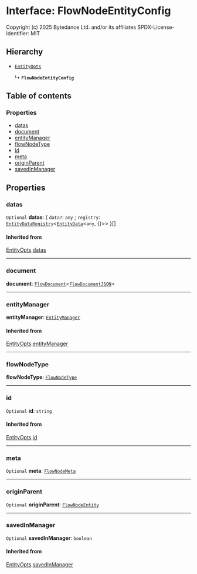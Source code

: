 # Interface: FlowNodeEntityConfig

Copyright (c) 2025 Bytedance Ltd. and/or its affiliates
SPDX-License-Identifier: MIT

## Hierarchy

* [`EntityOpts`](/auto-docs/fixed-layout-editor/interfaces/EntityOpts.md)

  ↳ **`FlowNodeEntityConfig`**

## Table of contents

### Properties

* [datas](/auto-docs/fixed-layout-editor/interfaces/FlowNodeEntityConfig.md#datas)
* [document](/auto-docs/fixed-layout-editor/interfaces/FlowNodeEntityConfig.md#document)
* [entityManager](/auto-docs/fixed-layout-editor/interfaces/FlowNodeEntityConfig.md#entitymanager)
* [flowNodeType](/auto-docs/fixed-layout-editor/interfaces/FlowNodeEntityConfig.md#flownodetype)
* [id](/auto-docs/fixed-layout-editor/interfaces/FlowNodeEntityConfig.md#id)
* [meta](/auto-docs/fixed-layout-editor/interfaces/FlowNodeEntityConfig.md#meta)
* [originParent](/auto-docs/fixed-layout-editor/interfaces/FlowNodeEntityConfig.md#originparent)
* [savedInManager](/auto-docs/fixed-layout-editor/interfaces/FlowNodeEntityConfig.md#savedinmanager)

## Properties

### datas

`Optional` **datas**: { `data?`: `any` ; `registry`: [`EntityDataRegistry`](/auto-docs/fixed-layout-editor/interfaces/EntityDataRegistry.md)<[`EntityData`](/auto-docs/fixed-layout-editor/classes/EntityData.md)<`any`, {}>>  }\[]

#### Inherited from

[EntityOpts](/auto-docs/fixed-layout-editor/interfaces/EntityOpts.md).[datas](/auto-docs/fixed-layout-editor/interfaces/EntityOpts.md#datas)

***

### document

**document**: [`FlowDocument`](/auto-docs/fixed-layout-editor/classes/FlowDocument.md)<[`FlowDocumentJSON`](/auto-docs/fixed-layout-editor/types/FlowDocumentJSON.md)>

***

### entityManager

**entityManager**: [`EntityManager`](/auto-docs/fixed-layout-editor/classes/EntityManager.md)

#### Inherited from

[EntityOpts](/auto-docs/fixed-layout-editor/interfaces/EntityOpts.md).[entityManager](/auto-docs/fixed-layout-editor/interfaces/EntityOpts.md#entitymanager)

***

### flowNodeType

**flowNodeType**: [`FlowNodeType`](/auto-docs/fixed-layout-editor/types/FlowNodeType.md)

***

### id

`Optional` **id**: `string`

#### Inherited from

[EntityOpts](/auto-docs/fixed-layout-editor/interfaces/EntityOpts.md).[id](/auto-docs/fixed-layout-editor/interfaces/EntityOpts.md#id)

***

### meta

`Optional` **meta**: [`FlowNodeMeta`](/auto-docs/fixed-layout-editor/interfaces/FlowNodeMeta.md)

***

### originParent

`Optional` **originParent**: [`FlowNodeEntity`](/auto-docs/fixed-layout-editor/classes/FlowNodeEntity-1.md)

***

### savedInManager

`Optional` **savedInManager**: `boolean`

#### Inherited from

[EntityOpts](/auto-docs/fixed-layout-editor/interfaces/EntityOpts.md).[savedInManager](/auto-docs/fixed-layout-editor/interfaces/EntityOpts.md#savedinmanager)
